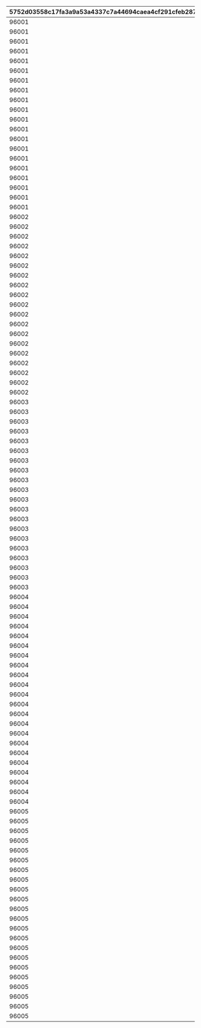 |5752d03558c17fa3a9a53a4337c7a44694caea4cf291cfeb2873ed60dd4f40ab|f69c2462f84a0beef53996b5501a3bc62544510df63be20804f4efaeb37224f9|8221c9f098d23d887ec762af2b478634e47e234095be5162255098dac6581c1d|722f7916ece2733ac44c6be013ab33f493f91e94857f1e85590222e2dda28e09|c6716b3cd5be4aa15c6924a1daad37550c27054c161c28840e16ebb0aee18901|57a29cc63fced3886b52b184852c05e6be483f1fb0a845e1f31650cab13fbb65|7009b0c653fcc7fc52b4959eea44f50df0e30af7b96e30da817c133ac52923f1|9ecc127041a508f83249ca0c72aa7bf4e2f79d9c3a59413797aed6951527c8dc|
| --- | --- | --- | --- | --- | --- | --- | --- |
|96001|20000|21952|1|1|1|2|1|
|96001|10000|21904|1|1|2|2|1|
|96001|10000|41000|1|1|3|2|1|
|96001|2000|31803|5|1|4|2|5|
|96001|1500|31215|5|1|5|2|5|
|96001|1500|31210|5|1|6|2|5|
|96001|1500|31211|5|1|7|2|5|
|96001|1250|90005|5|1|8|2|10|
|96001|500|140001|10|1|9|4|20|
|96001|500|25001|5|1|10|2|10|
|96001|100|150003|5|1|11|4|5|
|96001|130|150004|5|1|12|4|5|
|96001|150|150005|5|1|13|4|5|
|96001|180|150006|5|1|14|4|5|
|96001|200|150007|5|1|15|4|5|
|96001|230|150008|5|1|16|4|5|
|96001|500|20004|100|1|17|2|5|
|96001|200|22003|100|1|18|2|5|
|96001|1000|20004|100|1|19|2|0|
|96001|400|22003|100|1|20|2|0|
|96002|20000|21952|1|2|21|2|1|
|96002|10000|21904|1|2|22|2|1|
|96002|10000|41000|1|2|23|2|1|
|96002|1500|31233|5|2|24|2|5|
|96002|1500|31229|5|2|25|2|5|
|96002|1500|31225|5|2|26|2|5|
|96002|1250|90005|5|2|27|2|10|
|96002|500|140001|10|2|28|4|20|
|96002|500|25001|5|2|29|2|10|
|96002|100|150003|5|2|30|4|5|
|96002|130|150004|5|2|31|4|5|
|96002|150|150005|5|2|32|4|5|
|96002|180|150006|5|2|33|4|5|
|96002|200|150007|5|2|34|4|5|
|96002|230|150008|5|2|35|4|5|
|96002|500|20004|100|2|36|2|5|
|96002|200|22003|100|2|37|2|5|
|96002|1000|20004|100|2|38|2|0|
|96002|400|22003|100|2|39|2|0|
|96003|20000|21952|1|3|40|2|1|
|96003|10000|21905|1|3|41|2|1|
|96003|10000|41000|1|3|42|2|1|
|96003|2000|31805|5|3|43|2|5|
|96003|1500|31240|5|3|44|2|5|
|96003|1500|31238|5|3|45|2|5|
|96003|1500|31236|5|3|46|2|5|
|96003|2500|90005|10|3|47|2|5|
|96003|2500|140001|50|3|48|4|5|
|96003|500|25001|5|3|49|2|5|
|96003|500|150003|30|3|50|4|5|
|96003|650|150004|30|3|51|4|5|
|96003|750|150005|30|3|52|4|5|
|96003|900|150006|30|3|53|4|5|
|96003|1000|150007|30|3|54|4|5|
|96003|1150|150008|30|3|55|4|5|
|96003|2500|20004|500|3|56|2|5|
|96003|1000|22003|500|3|57|2|5|
|96003|1000|20004|100|3|58|2|0|
|96003|400|22003|100|3|59|2|0|
|96004|20000|21952|1|4|60|2|1|
|96004|10000|21905|1|4|61|2|1|
|96004|10000|41000|1|4|62|2|2|
|96004|2000|31807|5|4|63|2|5|
|96004|1500|31245|5|4|64|2|5|
|96004|1500|31248|5|4|65|2|5|
|96004|1500|31250|5|4|66|2|5|
|96004|1500|31091|5|4|67|2|5|
|96004|2500|90005|10|4|68|2|5|
|96004|2500|140001|50|4|69|4|10|
|96004|1000|25001|10|4|70|2|10|
|96004|500|150003|30|4|71|4|5|
|96004|650|150004|30|4|72|4|5|
|96004|750|150005|30|4|73|4|5|
|96004|900|150006|30|4|74|4|5|
|96004|1000|150007|30|4|75|4|5|
|96004|1150|150008|30|4|76|4|5|
|96004|1300|150009|30|4|77|4|5|
|96004|2500|20004|500|4|78|2|5|
|96004|1000|22003|500|4|79|2|5|
|96004|1000|20004|100|4|80|2|0|
|96004|400|22003|100|4|81|2|0|
|96005|20000|25101|1|5|82|2|1|
|96005|20000|21952|1|5|83|2|1|
|96005|10000|21905|1|5|84|2|1|
|96005|10000|41000|1|5|85|2|2|
|96005|1500|31200|5|5|86|2|5|
|96005|1500|31253|5|5|87|2|5|
|96005|1500|31255|5|5|88|2|5|
|96005|1500|31256|5|5|89|2|5|
|96005|2500|90005|10|5|90|2|5|
|96005|2500|140001|50|5|91|4|10|
|96005|1000|25001|10|5|92|2|10|
|96005|500|150003|30|5|93|4|5|
|96005|650|150004|30|5|94|4|5|
|96005|750|150005|30|5|95|4|5|
|96005|900|150006|30|5|96|4|5|
|96005|1000|150007|30|5|97|4|5|
|96005|1150|150008|30|5|98|4|5|
|96005|1300|150009|30|5|99|4|5|
|96005|2500|20004|500|5|100|2|5|
|96005|1000|22003|500|5|101|2|5|
|96005|1000|20004|100|5|102|2|0|
|96005|400|22003|100|5|103|2|0|